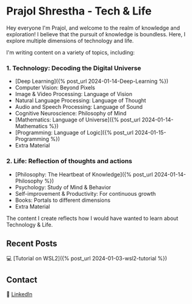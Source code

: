# Prajol Shrestha - Tech & Life

Hey everyone I'm Prajol, and welcome to the realm of knowledge and exploration! I believe that the pursuit of knowledge is boundless. Here, I explore multiple dimensions of technology and life. 

I'm writing content on a variety of topics, including:

### 1. Technology: Decoding the Digital Universe
- [Deep Learning]({% post_url 2024-01-14-Deep-Learning %})
- Computer Vision: Beyond Pixels
- Image & Video Processing: Language of Vision
- Natural Language Processing: Language of Thought
- Audio and Speech Processing: Language of Sound
- Cognitive Neuroscience: Philosophy of Mind
- [Mathematics: Language of Universe]({% post_url 2024-01-14-Mathematics %})
- [Programming: Language of Logic]({% post_url 2024-01-15-Programming %})
- Extra Material
  
### 2. Life: Reflection of thoughts and actions
- [Philosophy: The Heartbeat of Knowledge]({% post_url 2024-01-14-Philosophy %})
- Psychology: Study of Mind & Behavior
- Self-improvement & Productivity: For continuous growth
- Books: Portals to different dimensions
- Extra Material

The content I create reflects how I would have wanted to learn about Technology & Life.


## Recent Posts

💻 [Tutorial on WSL2]({% post_url 2024-01-03-wsl2-tutorial %})


## Contact
🔗 [Linkedln](https://www.linkedin.com/in/prajolshresthaa/)
